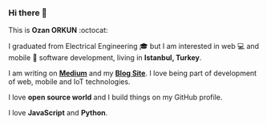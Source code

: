 ### Hi there 👋

This is **Ozan ORKUN** :octocat:

I graduated from Electrical Engineering :mortar_board: but I am interested in web :computer: and mobile :iphone: software development, living in **Istanbul, Turkey**.

I am writing on [**Medium**](https://ozanorkun.medium.com/) and my [**Blog Site**](http://ozanorkun.com/). I love being part of development of web, mobile and IoT technologies.

I love **open source world** and I build things on my GitHub profile.

I love **JavaScript** and **Python**.
<!--
**ozanorkun/ozanorkun** is a ✨ _special_ ✨ repository because its `README.md` (this file) appears on your GitHub profile.

Here are some ideas to get you started:

- 🔭 I’m currently working on ...
- 🌱 I’m currently learning ...
- 👯 I’m looking to collaborate on ...
- 🤔 I’m looking for help with ...
- 💬 Ask me about ...
- 📫 How to reach me: ...
- 😄 Pronouns: ...
- ⚡ Fun fact: ...
-->
